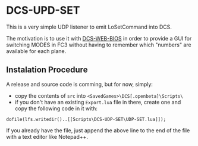 # DCS-UPD-SET

This is a very simple UDP listener to emit LoSetCommand into DCS.  

The motivation is to use it with [DCS-WEB-BIOS](https://github.com/RafaPolit/dcs-web-bios) in order to provide a GUI for switching MODES in FC3 without having to remember which "numbers" are available for each plane.

## Instalation Procedure

A release and source code is comming, but for now, simply:
- copy the contents of `src` into `<SavedGames>\DCS[.openbeta]\Scripts\`
- if you don't have an existing `Export.lua` file in there, create one and copy the following code in it with:

```
dofile(lfs.writedir()..[[Scripts\DCS-UDP-SET\UDP-SET.lua]]);
```

If you already have the file, just append the above line to the end of the file with a text editor like Notepad++.
